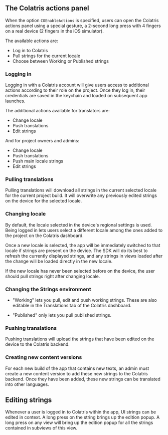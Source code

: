 ## The Colatris actions panel

When the option `COEnableActions` is specified, users can open the Colatris actions panel using a special gesture, a 2-second long press with 4 fingers on a real device (2 fingers in the iOS simulator).


The available actions are:
* Log in to Colatris
* Pull strings for the current locale
* Choose between Working or Published strings

### Logging in

Logging in with a Colatris account will give users access to additional actions according to their role on the project. Once they log in, their credentials are saved in the keychain and loaded on subsequent app launches.


The additional actions available for translators are:
* Change locale
* Push translations
* Edit strings

And for project owners and admins:
* Change locale
* Push translations
* Push main locale strings
* Edit strings


### Pulling translations

Pulling translations will download all strings in the current selected locale for the current project build. It will overwrite any previously edited strings on the device for the selected locale.


### Changing locale

By default, the locale selected in the device's regional settings is used. Being logged in lets users select a different locale among the ones added to the project on the Colatris dashboard. 


Once a new locale is selected, the app will be immediately switched to that locale if strings are present on the device. The SDK will do its best to refresh the currently displayed strings, and any strings in views loaded after the change will be loaded directly in the new locale.


If the new locale has never been selected before on the device, the user should pull strings right after changing locale.

### Changing the Strings environment

* "Working" lets you pull, edit and push working strings. These are also editable in the Translations tab of the Colatris dashboard. 

* "Published" only lets you pull published strings.

### Pushing translations

Pushing translations will upload the strings that have been edited on the device to the Colatris backend. 


### Creating new content versions

For each new build of the app that contains new texts, an admin must create a new content version to add these new strings to the Colatris backend. Once they have been added, these new strings can be translated into other languages.

## Editing strings

Whenever a user is logged in to Colatris within the app, UI strings can be edited in context. A long press on the string brings up the edition popup. A long press on any view will bring up the edition popup for all the strings contained in subviews of this view.

